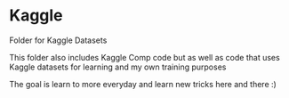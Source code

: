 # Kaggle
 Folder for Kaggle Datasets

 This folder also includes Kaggle Comp code but as well as code that uses Kaggle datasets for learning and my own training purposes

 The goal is learn to more everyday and learn new tricks here and there :)
 

